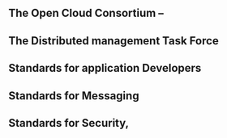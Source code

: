 ## The Open Cloud Consortium –

## The Distributed management Task Force 


## Standards for application Developers 



## Standards for Messaging 



## Standards for Security,
